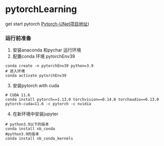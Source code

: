 # pytorchLearning
get start pytorch
[Pytorch-UNet项目地址](https://github.com/milesial/Pytorch-UNet))
### 运行前准备
1. 安装anaconda 和pychar 运行环境
2. 配置conda 环境 pytorchEnv39
```conda
conda create -n pytorchEnv39 python=3.9
# 进入环境
conda activate pytorchEnv39
```
3. 安装pytorch with cuda 

```conda
# CUDA 11.6
conda install pytorch==1.13.0 torchvision==0.14.0 torchaudio==0.13.0 pytorch-cuda=11.6 -c pytorch -c nvidia
```

4. 在新环境中安装jupyter
```
# python3.9以下的版本
conda install nb_conda
#python3.9的版本
conda install nb_conda_kernels
``` 
